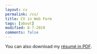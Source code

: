 ```yaml
---
layout: cv
permalink: /cv/
title: CV in Web Form
tags: [about]
modified: 8-7-2019
comments: false
---
```


You can also download my <a href="https://drive.google.com/" target="_blank">résumé in PDF</a>.

